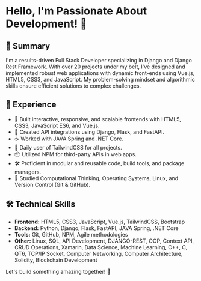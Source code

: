 # Hello, I'm Passionate About Development! 🚀

## 🌟 Summary

I'm a results-driven Full Stack Developer specializing in Django and Django Rest Framework. With over 20 projects under my belt, I've designed and implemented robust web applications with dynamic front-ends using Vue.js, HTML5, CSS3, and JavaScript. My problem-solving mindset and algorithmic skills ensure efficient solutions to complex challenges.

## 💼 Experience

- 🚀 Built interactive, responsive, and scalable frontends with HTML5, CSS3, JavaScript ES6, and Vue.js.
- 🔧 Created API integrations using Django, Flask, and FastAPI.
- ☕ Worked with JAVA Spring and .NET Core.
- 🌈 Daily user of TailwindCSS for all projects.
- 📦 Utilized NPM for third-party APIs in web apps.
- 🛠️ Proficient in modular and reusable code, build tools, and package managers.
- 🧠 Studied Computational Thinking, Operating Systems, Linux, and Version Control (Git & GitHub).

## 🛠️ Technical Skills

- **Frontend:** HTML5, CSS3, JavaScript, Vue.js, TailwindCSS, Bootstrap
- **Backend:** Python, Django, Flask, FastAPI, JAVA Spring, .NET Core
- **Tools:** Git, GitHub, NPM, Agile methodologies
- **Other:** Linux, SQL, API Development, DJANGO-REST, OOP, Context API, CRUD Operations, Xamarin, Data Science, Machine Learning, C++, C, QT6, TCP/IP Socket, Computer Networking, Computer Architecture, Solidity, Blockchain Development

Let's build something amazing together! 🌟



<!--
**ekinsipahi/ekinsipahi** is a ✨ _special_ ✨ repository because its `README.md` (this file) appears on your GitHub profile.

Here are some ideas to get you started:

- 🔭 I’m currently working on ...
- 🌱 I’m currently learning ...
- 👯 I’m looking to collaborate on ...
- 🤔 I’m looking for help with ...
- 💬 Ask me about ...
- 📫 How to reach me: ...
- 😄 Pronouns: ...
- ⚡ Fun fact: ...
-->

